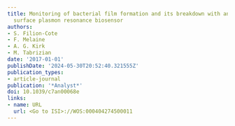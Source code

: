 ```yaml
---
title: Monitoring of bacterial film formation and its breakdown with an angular-based
  surface plasmon resonance biosensor
authors:
- S. Filion-Cote
- F. Melaine
- A. G. Kirk
- M. Tabrizian
date: '2017-01-01'
publishDate: '2024-05-30T20:52:40.321555Z'
publication_types:
- article-journal
publication: '*Analyst*'
doi: 10.1039/c7an00068e
links:
- name: URL
  url: <Go to ISI>://WOS:000404274500011
---
```

